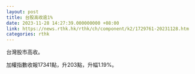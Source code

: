 ```yaml
---
layout: post
title: 台股高收逾1%
date: 2023-11-28 14:27:39.000000000 +08:00
link: https://news.rthk.hk/rthk/ch/component/k2/1729761-20231128.htm
categories: rthk
---
```


台灣股市高收。

加權指數收報17341點，升203點，升幅1.19%。

